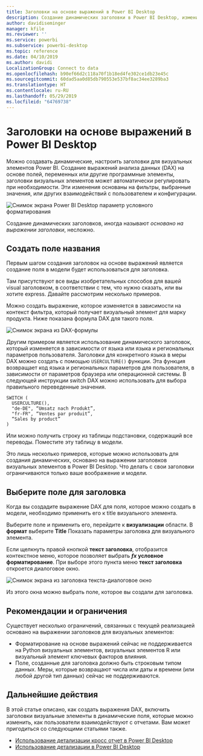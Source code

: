 ```yaml
---
title: Заголовки на основе выражений в Power BI Desktop
description: Создание динамических заголовки в Power BI Desktop, изменить на основе программный выражений с помощью условного форматирования программный
author: davidiseminger
manager: kfile
ms.reviewer: ''
ms.service: powerbi
ms.subservice: powerbi-desktop
ms.topic: reference
ms.date: 04/10/2019
ms.author: davidi
LocalizationGroup: Connect to data
ms.openlocfilehash: b90ef66d2c118a70f1b18ed4fe302ce1db23e45c
ms.sourcegitcommit: 60dad5aa0d85db790553e537bf8ac34ee3289ba3
ms.translationtype: HT
ms.contentlocale: ru-RU
ms.lasthandoff: 05/29/2019
ms.locfileid: "64769738"
---
```

# <a name="expression-based-titles-in-power-bi-desktop"></a>Заголовки на основе выражений в Power BI Desktop

Можно создавать динамические, настроить заголовки для визуальных элементов Power BI. Создание выражений анализа данных (DAX) на основе полей, переменных или другие программные элементы, заголовки визуальных элементов может автоматически регулировать при необходимости. Эти изменения основаны на фильтры, выбранные значения, или других взаимодействий с пользователем и конфигурации.

![Снимок экрана Power BI Desktop параметр условного форматирования](media/desktop-conditional-formatting-visual-titles/expression-based-title-01.png)

Создание динамических заголовков, иногда называют *основано на выражении заголовки*, несложно. 

## <a name="create-a-field-for-your-title"></a>Создать поле названия

Первым шагом создания заголовок на основе выражений является создание поля в модели будет использоваться для заголовка. 

Там присутствуют все виды изобретательных способов для вашей visual заголовком, в соответствии с тем, что нужно сказать, или вы хотите express. Давайте рассмотрим несколько примеров.

Можно создать выражение, которое изменяется в зависимости на контекст фильтра, который получает визуальный элемент для марку продукта. Ниже показана формула DAX для такого поля.

![Снимок экрана из DAX-формулы](media/desktop-conditional-formatting-visual-titles/expression-based-title-02.png)

Другим примером является использование динамического заголовок, который изменяется в зависимости от языка или языка и региональных параметров пользователя. Заголовки для конкретного языка в меры DAX можно создать с помощью `USERCULTURE()` функции. Эта функция возвращает код языка и региональных параметров для пользователя, в зависимости от параметров браузера или операционной системы. В следующей инструкции switch DAX можно использовать для выбора правильного переведенные значения. 

```
SWITCH (
  USERCULTURE(),
  "de-DE", “Umsatz nach Produkt”,
  "fr-FR", “Ventes par produit”,
  “Sales by product”
)
```

Или можно получить строку из таблицы подстановки, содержащий все переводы. Поместите эту таблицу в модели. 

Это лишь несколько примеров, которые можно использовать для создания динамических, основано на выражении заголовков визуальных элементов в Power BI Desktop. Что делать с свои заголовки ограничиваются только ваше воображение и модели.


## <a name="select-your-field-for-your-title"></a>Выберите поле для заголовка

Когда вы создадите выражение DAX для поля, которое можно создать в модели, необходимо применить его к title визуального элемента.

Выберите поле и применить его, перейдите к **визуализации** области. В **формат** выберите **Title** Показать параметры заголовка для визуального элемента. 

Если щелкнуть правой кнопкой **текст заголовка**, отобразится контекстное меню, которое позволяет выбрать ***fx* условное форматирование**. При выборе этого пункта меню **текст заголовка** откроется диалоговое окно. 

![Снимок экрана из заголовка текста-диалоговое окно](media/desktop-conditional-formatting-visual-titles/expression-based-title-02b.png)

Из этого окна можно выбрать поле, которое вы создали для заголовка.

## <a name="limitations-and-considerations"></a>Рекомендации и ограничения

Существует несколько ограничений, связанных с текущей реализацией основано на выражении заголовков для визуальных элементов:

* Форматирование на основе выражений сейчас не поддерживается на Python визуальных элементов, визуальных элементов R или визуальный элемент ключевых факторов влияния.
* Поле, созданные для заголовка должно быть строковым типом данных. Меры, которые возвращают числа или даты и времени (или любой другой тип данных) сейчас не поддерживаются.

## <a name="next-steps"></a>Дальнейшие действия

В этой статье описано, как создать выражения DAX, включить заголовки визуальные элементы в динамические поля, которые можно изменить, как пользователи взаимодействуют с отчетами. Вам может пригодиться со следующими статьями также.

* [Использование детализации кросс отчет в Power BI Desktop](desktop-cross-report-drill-through.md)
* [Использование детализации в Power BI Desktop](desktop-drillthrough.md)